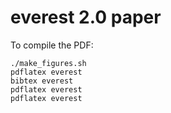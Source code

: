 # everest 2.0 paper

To compile the PDF:

```
./make_figures.sh
pdflatex everest
bibtex everest
pdflatex everest
pdflatex everest
```
